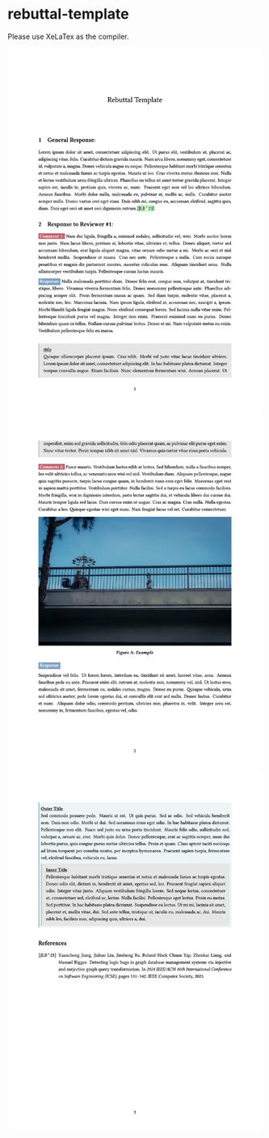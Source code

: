 # rebuttal-template

Please use XeLaTex as the compiler.


![](figures/page%201.png)
![](figures/page%202.png)
![](figures/page%203.png)
